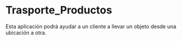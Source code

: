 # Trasporte_Productos
Esta aplicación podrá ayudar a un cliente a llevar un objeto desde una ubicación a otra.
